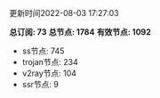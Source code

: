 更新时间2022-08-03 17:27:03

**总订阅: 73**
**总节点: 1784**
**有效节点: 1092**
- ss节点: 745
- trojan节点: 234
- v2ray节点: 104
- ssr节点: 9

